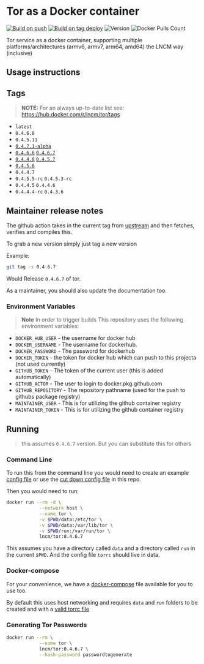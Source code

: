 # Tor as a Docker container


[![Build on push](https://github.com/lncm/docker-tor/workflows/Docker%20build%20on%20push/badge.svg)](https://github.com/lncm/docker-tor/actions?query=workflow%3A%22Docker+build+on+push%22)
[![Build on tag deploy](https://github.com/lncm/docker-tor/workflows/Docker%20build%20on%20tag/badge.svg)](https://github.com/lncm/docker-tor/actions?query=workflow%3A%22Docker+build+on+tag%22)
![Version](https://img.shields.io/github/v/release/lncm/docker-tor?sort=semver) 
![Docker Pulls Count](https://img.shields.io/docker/pulls/lncm/tor.svg?style=flat)

Tor service as a docker container, supporting multiple platforms/architectures (armv6, armv7, arm64, amd64) the LNCM way (inclusive) 

## Usage instructions

## Tags

> **NOTE:** For an always up-to-date list see: https://hub.docker.com/r/lncm/tor/tags

* `latest`
* `0.4.6.8`
* `0.4.5.11` 
* [`0.4.7.1-alpha`](https://hub.docker.com/layers/lncm/tor/0.4.7.1-alpha/images/sha256-8fda0d219af1846f2ef6f083c62783bcd1d54b04246c835b561df1238dbe091c?context=explore)
* [`0.4.6.6`](https://hub.docker.com/layers/lncm/tor/0.4.6.6/images/sha256-1f0a6f72e6281263f56959ea38a408fa07ef62041b1659ee7541aeb7c26c9c58?context=explore) [`0.4.6.7`](https://hub.docker.com/layers/lncm/tor/0.4.6.7/images/sha256-f9576f5f8939df078543c06a336729db7f17a1a9993102d4ff1554ba0c28816d?context=explore)
* [`0.4.4.8`](https://hub.docker.com/layers/lncm/tor/0.4.4.8/images/sha256-701ea4a103327422ec560882ce4cf454130bca773a44fbc6d15070118d81f184) [`0.4.5.7`](https://hub.docker.com/layers/lncm/tor/0.4.5.7/images/sha256-5a00971a00143b46e57fd2ce577fe54ed6a5450fa9f463f6876b3616b5dc1dbb)
* [`0.4.5.6`](https://gitweb.torproject.org/tor.git/plain/ChangeLog?h=tor-0.4.5.6)
* `0.4.4.7`
* `0.4.5.5-rc` `0.4.5.3-rc`
* `0.4.4.5` `0.4.4.6`
* `0.4.4.4-rc` `0.4.3.6` 

## Maintainer release notes

The github action takes in the current tag from  [upstream](https://dist.torproject.org/) and then fetches, verifies and compiles this.

To grab a new version simply just tag a new version

Example:

```bash
git tag -s 0.4.6.7
```

Would Release ```0.4.6.7``` of tor.

As a maintainer, you should also update the documentation too.

### Environment Variables

> **Note** In order to trigger builds This repository uses the following environment variables:

* `DOCKER_HUB_USER` - the username for docker hub
* `DOCKER_USERNAME` - The username for dockerhub.
* `DOCKER_PASSWORD` - The password for dockerhub
* `DOCKER_TOKEN` - the token for docker hub which can push to this projecta (not used currently)
* `GITHUB_TOKEN` - The token of the current user (this is added automatically)
* `GITHUB_ACTOR` - The user to login to docker.pkg.github.com
* `GITHUB_REPOSITORY` - The repository pathname (used for the push to githubs package registry)
* `MAINTAINER_USER` - This is for utilizing the github container registry
* `MAINTAINER_TOKEN` - This is for utilizing the github container registry

## Running

> this assumes `0.4.6.7` version. But you can substitute this for others

### Command Line

To run this from the command line you would need to create an example [config file](https://github.com/torproject/tor/blob/master/src/config/torrc.sample.in) or use the [cut down config file](https://raw.githubusercontent.com/lncm/docker-tor/master/torrc-dist) in this repo.

Then you would need to run:

```bash
docker run --rm -d \
            --network host \
            --name tor \
            -v $PWD/data:/etc/tor \
            -v $PWD/data:/var/lib/tor \
            -v $PWD/run:/var/run/tor \
            lncm/tor:0.4.6.7

```
This assumes you have a directory called `data` and a directory called `run` in the current `$PWD`. And the config file `torrc` should live in data.

### Docker-compose

For your convenience, we have a [docker-compose](https://github.com/lncm/docker-tor/blob/master/docker-compose.yml-dist) file available for you to use too.

By default this uses host networking and requires `data` and `run` folders to be created and with a [valid torrc file](https://github.com/torproject/tor/blob/master/src/config/torrc.sample.in) 

### Generating Tor Passwords

```bash
docker run --rm \
            --name tor \
            lncm/tor:0.4.6.7 \
            --hash-password passwordtogenerate
```

